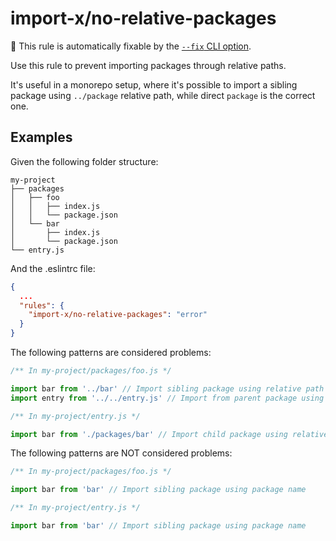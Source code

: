 # import-x/no-relative-packages

🔧 This rule is automatically fixable by the [`--fix` CLI option](https://eslint.org/docs/latest/user-guide/command-line-interface#--fix).

<!-- end auto-generated rule header -->

Use this rule to prevent importing packages through relative paths.

It's useful in a monorepo setup, where it's possible to import a sibling package using `../package` relative path, while direct `package` is the correct one.

## Examples

Given the following folder structure:

```pt
my-project
├── packages
│   ├── foo
│   │   ├── index.js
│   │   └── package.json
│   └── bar
│       ├── index.js
│       └── package.json
└── entry.js
```

And the .eslintrc file:

```json
{
  ...
  "rules": {
    "import-x/no-relative-packages": "error"
  }
}
```

The following patterns are considered problems:

```js
/** In my-project/packages/foo.js */

import bar from '../bar' // Import sibling package using relative path
import entry from '../../entry.js' // Import from parent package using relative path

/** In my-project/entry.js */

import bar from './packages/bar' // Import child package using relative path
```

The following patterns are NOT considered problems:

```js
/** In my-project/packages/foo.js */

import bar from 'bar' // Import sibling package using package name

/** In my-project/entry.js */

import bar from 'bar' // Import sibling package using package name
```
